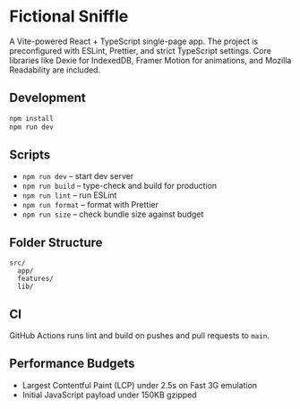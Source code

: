 # Fictional Sniffle

A Vite-powered React + TypeScript single-page app. The project is preconfigured with ESLint, Prettier, and strict TypeScript settings. Core libraries like Dexie for IndexedDB, Framer Motion for animations, and Mozilla Readability are included.

## Development

```bash
npm install
npm run dev
```

## Scripts

- `npm run dev` – start dev server
- `npm run build` – type-check and build for production
- `npm run lint` – run ESLint
- `npm run format` – format with Prettier
- `npm run size` – check bundle size against budget

## Folder Structure

```
src/
  app/
  features/
  lib/
```

## CI

GitHub Actions runs lint and build on pushes and pull requests to `main`.

## Performance Budgets

- Largest Contentful Paint (LCP) under 2.5s on Fast 3G emulation
- Initial JavaScript payload under 150KB gzipped
